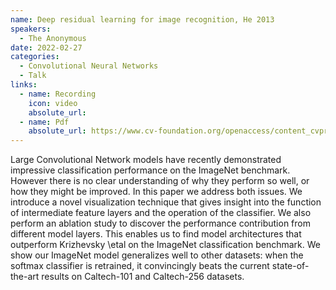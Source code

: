 ```yaml
---
name: Deep residual learning for image recognition, He 2013
speakers:
  - The Anonymous 
date: 2022-02-27
categories:
  - Convolutional Neural Networks 
  - Talk
links:
  - name: Recording
    icon: video
    absolute_url: 
  - name: Pdf
    absolute_url: https://www.cv-foundation.org/openaccess/content_cvpr_2016/papers/He_Deep_Residual_Learning_CVPR_2016_paper.pdf
---
```

Large Convolutional Network models have recently demonstrated impressive classification performance on the ImageNet benchmark. However there is no clear understanding of why they perform so well, or how they might be improved. In this paper we address both issues. We introduce a novel visualization technique that gives insight into the function of intermediate feature layers and the operation of the classifier. We also perform an ablation study to discover the performance contribution from different model layers. This enables us to find model architectures that outperform Krizhevsky \etal on the ImageNet classification benchmark. We show our ImageNet model generalizes well to other datasets: when the softmax classifier is retrained, it convincingly beats the current state-of-the-art results on Caltech-101 and Caltech-256 datasets.

